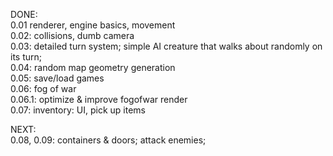 DONE:   
0.01 renderer, engine basics, movement  
0.02: collisions, dumb camera  
0.03: detailed turn system; simple AI creature that walks about randomly on its turn;  
0.04: random map geometry generation  
0.05: save/load games  
0.06: fog of war  
0.06.1: optimize & improve fogofwar render  
0.07: inventory: UI, pick up items  
  
NEXT:  
0.08, 0.09: containers & doors; attack enemies;